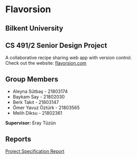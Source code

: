 # Flavorsion
## Bilkent University
## CS 491/2 Senior Design Project
A collaborative recipe sharing web app with version control.  
Check out the website: [flavorsion.com](https://flavorsion.com)
## Group Members
- Aleyna Sütbaş - 21803174
- Baykam Say - 21802030
- Berk Takıt - 21803147
- Ömer Yavuz Öztürk - 21803565
- Melih Diksu - 21802361

**Supervisor:** Eray Tüzün
## Reports
[Project Specification Report](/reports/Flavorsion_Project_Specifications_Report_Protected.pdf)
